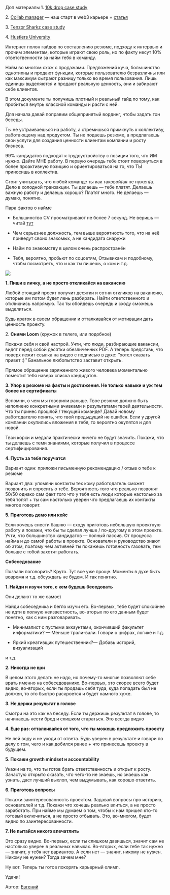 
Доп материалы
1. [10k drop case study](https://t.me/c/2311768731/7616?thread=7401)

2. [Collab manager](https://t.me/c/2311768731/7617?thread=7401) — наш старт в web3 карьере + [статья](https://teletype.in/@astralex/collabmanagernft)

3. [Tenzor Sharkz case study](https://t.me/acoolyata/1079)

4. [Hustlers University](https://t.me/hustlers_university_acoolyata)


Интернет полон гайдов по составлению резюме, подходу к интервью и прочим элементам, которые играют свою роль, но по факту несут 10% ответственности за найм тебя в команду.

  

Найм во многом схож с продажами. Предложений куча, большинство однотипны и продают функции, которые пользователю безразличны или как максимум сыграют разницу только во время пользования. Лишь единицы выделяются и продают реальную ценность, они и забирают себе клиентов.

  

В этом документе ты получишь плотный и реальный гайд по тому, как пробиться внутрь классной команды и расти с ней.

  

Для начала давай поправим общепринятый вординг, чтобы задать тон беседы.

  

Ты не устраиваешься на работу, а стремишься примкнуть к коллективу, работающему над продуктом. Ты не подаешь резюме, а предлагаешь свои услуги для создания ценности клиентам компании и росту бизнеса.

  

99% кандидатов подходят к трудоустройству с позиции того, что ИМ нужно. Дайте МНЕ работу. В первую очередь тебе стоит повернуться в более проактивную позицию и ориентироваться на то, что ТЫ приносишь в коллектив.

  

Стоит учитывать, что любой команде ты как таковой/ая не нужен/а. Дело в холодной транзакции. Ты делаешь — тебе платят. Делаешь важную работу и делаешь хорошо? Платят много. Не делаешь — думаю, понятно.

  

Пара фактов о найме

  

- Большинство CV просматривают не более 7 секунд. Не веришь — читай [тут](https://www.indeed.com/career-advice/resumes-cover-letters/how-long-do-employers-look-at-resumes#:~:text=How%20long%20do%20employers%20look,for%20only%20a%20few%20seconds)

- Чем серьезнее должность, тем выше вероятность того, что на неё приведут своих знакомых, а не кандидата снаружи

- Найм по знакомству в целом очень распространён

- Тебя, вероятно, пробьют по соцсетям, Отзывикам и подобному, чтобы посмотреть, что и как ты пишешь, о ком и т.д.

![](https://unitee.fra1.digitaloceanspaces.com/storage-media/media_storage/63b86c30-816c-49cc-8788-48e6b21a0c92.jpg)

**1. Пиши в личку, а не просто откликайся на вакансию**

  

Любой стоящий проект получит десятки и сотни откликов на вакансию, которые им потом будет лень разбирать. Найти ответственного и откликнись напрямую. Так ты обойдешь очередь и сходу сможешь выделиться.

  

Будь краток в своем обращении и отталкивайся от мотивации дать ценность проекту.

  

2. **Сними Loom** (кружок в телеге, или подобное)

  

Покажи себя и свой настрой. Учти, что люди, разбирающие вакансии, видят перед собой десятки обезличенных PDF. А теперь представь, что поверх лежит ссылка на видео с подписью в духе: ‘’хотел сказать привет :)’’ Банальное любопытство заставит открыть.

  

Прямое обращение заряженного живого человека моментально поместит тебя наверх списка кандидатов.

  

**3. Упор в резюме на факты и достижения. Не только навыки и уж тем более не сертификаты**

  

Вспомни, о чем мы говорили раньше. Твое резюме должно быть наполнено конкретными ачивками и результатами твоей деятельности. Что ты принес прошлой / текущей команде? Давай новому работодателю понять, что твой предыдущий не ошибся. Если у другой компании окупились вложения в тебя, то вероятно окупятся и для новой.

  

Твои корки и медали практически ничего не будут значить. Покажи, что ты делаешь с теми знаниями, которые получил в процессе сертифицирования.

  

**4. Пусть за тебя поручатся**

  

Вариант один: приложи письменную рекомендацию / отзыв о тебе к резюме

  

Вариант два: упомяни контакты тех кому работодатель сможет позвонить и спросить о тебе. Вероятность того что реально позвонят 50/50 однако сам факт того что у тебя есть люди которые настолько за тебя топят + ты сам настолько уверен что предлагаешь их контакты многое говорит.

  

**5. Приготовь демо или кейс**

  

Если хочешь снести башню — сходу приготовь небольшую проектную работу и покажи, что бы ты сделал лучше / по-другому в этом проекте. Учти, что большинство кандидатов — полный пассив. От процесса найма и до самой работы в проекте. Основатели и руководство знают об этом, поэтому чем активней ты покажешь готовность газовать, тем больше с тобой захотят работать.

  

**Собеседование**

  

Позвали поговорить? Круто. Тут все уже проще. Моменты в духе быть вовремя и т.д. обсуждать не будем. И так понятно.

  

**1. Найди и изучи того, с кем будешь беседовать**

  

Они делают то же самое)

Найди собеседника и бегло изучи его. Во-первых, тебе будет спокойнее не идти в полную неизвестность, во-вторых по его данным будет понятно, как с ним разговаривать.

  

- Минималист с пустыми аккаунтами, окончивший факультет информатики? — Меньше трали-вали. Говори о цифрах, логике и т.д.

- Яркий креативщик путешественник?— Добавь историй, визуализаций

  

и т.д.

  

**2. Никогда не ври**

  

В целом этого делать не надо, но почему-то многие позволяют себе врать именно на собеседованиях. Во-первых, это скорее всего будет видно, во-вторых, если ты продашь себя туда, куда попадать был не должен, то это быстро раскроется и будет намного хуже.

  

**3. Не держи результат в голове**

  

Смотри на это как на беседу. Если ты держишь результат в голове, то начинаешь нести бред и слишком стараться. Это всегда видно

  

**4. Еще раз: отталкивайся от того, что ты можешь предложить проекту**

  

Не лей воду и не уходи от ответа. Будь уверен в результате и говори по делу о том, чего и как добился ранее + что принесешь проекту в будущем.

  

**5. Покажи growth mindset и accountability**

  

Укажи на то, что ты готов брать ответственность и открыт к росту. Зачастую открыто сказать, что чего-то не знаешь, но знаешь как узнать, даст лучший выхлоп, чем выдумывать, как хорошо ответить.

  

**6. Приготовь вопросы**

  

Покажи заинтересованность проектом. Задавай вопросы про историю, основателей и т.д. Покажи что хочешь реально влиться, а не просто заработать. При найме мы думаем о том, чтобы к нам пришел кто-то готовый включиться, а не просто отбывать. Это, во-многом, будет видно по заинтересованности.

  

**7. Не пытайся никого впечатлить**

  

Это сразу видно. Во-первых, если ты слишком давишься, значит сам не настолько уверен в реальных навыках. Во-вторых, если тебе так нужно — значит, у тебя нет вариантов. А если нет — значит, никому не нужен. Никому не нужен? Тогда зачем мне?

  

  

Ну вот. Теперь ты готов покорять карьерный олимп.

  

Удачи!

  

Автор: [Евгений](https://t.me/samohvalovj)
